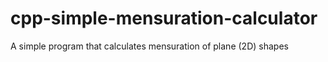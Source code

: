 # cpp-simple-mensuration-calculator
 A simple program that calculates mensuration of plane (2D) shapes
